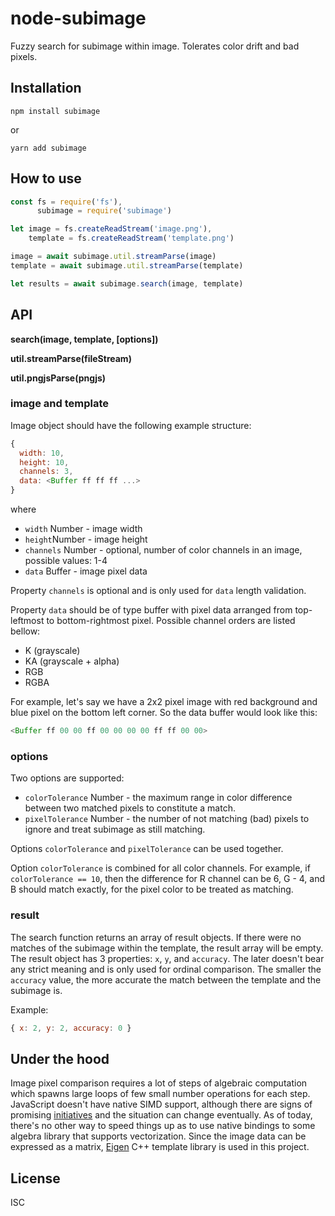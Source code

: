 # node-subimage

Fuzzy search for subimage within image. Tolerates color drift and bad pixels.

## Installation

`npm install subimage`

or

`yarn add subimage`

## How to use

``` js
const fs = require('fs'),
      subimage = require('subimage')

let image = fs.createReadStream('image.png'),
    template = fs.createReadStream('template.png')

image = await subimage.util.streamParse(image)
template = await subimage.util.streamParse(template)

let results = await subimage.search(image, template)
```
## API

**search(image, template, [options])**

**util.streamParse(fileStream)**

**util.pngjsParse(pngjs)**

### image and template

Image object should have the following example structure:

``` js
{
  width: 10,
  height: 10,
  channels: 3,
  data: <Buffer ff ff ff ...>
}
```
where

- `width` Number - image width
- `height`Number - image height
- `channels` Number - optional, number of color channels in an image, possible values: 1-4
- `data` Buffer - image pixel data

Property `channels` is optional and is only used for `data` length validation.

Property `data` should be of type buffer with pixel data arranged from top-leftmost to bottom-rightmost pixel. Possible channel orders are listed bellow:

- K (grayscale)
- KA (grayscale + alpha)
- RGB
- RGBA

For example, let's say we have a 2x2 pixel image with red background and blue pixel on the bottom left corner. So the data buffer would look like this:

``` js
<Buffer ff 00 00 ff 00 00 00 00 ff ff 00 00>
```

### options

Two options are supported:

- `colorTolerance` Number - the maximum range in color difference between two matched pixels to constitute a match.
- `pixelTolerance` Number - the number of not matching (bad) pixels to ignore and treat subimage as still matching.

Options `colorTolerance` and `pixelTolerance` can be used together.

Option `colorTolerance` is combined for all color channels. For example, if `colorTolerance == 10`, then the difference for R channel can be 6, G - 4, and B should match exactly, for the pixel color to be treated as matching.

### result

The search function returns an array of result objects. If there were no matches of the subimage within the template, the result array will be empty. The result object has 3 properties: `x`, `y`, and `accuracy`. The later doesn't bear any strict meaning and is only used for ordinal comparison. The smaller the `accuracy` value, the more accurate the match between the template and the subimage is.

Example:

``` js
{ x: 2, y: 2, accuracy: 0 }
```

## Under the hood

Image pixel comparison requires a lot of steps of algebraic computation which spawns large loops of few small number operations for each step. JavaScript doesn't have native SIMD support, although there are signs of promising [initiatives](https://01.org/blogs/tlcounts/2014/bringing-simd-javascript) and the situation can change eventually. As of today, there's no other way to speed things up as to use native bindings to some algebra library that supports vectorization. Since the image data can be expressed as a matrix, [Eigen](http://eigen.tuxfamily.org/) C++ template library is used in this project.

## License

ISC
